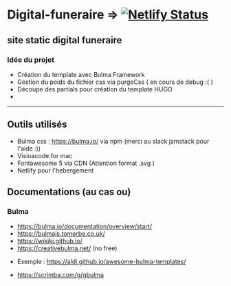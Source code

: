 # Digital-funeraire => [![Netlify Status](https://api.netlify.com/api/v1/badges/a2719a58-0799-4dd8-b527-8acbf10aa1aa/deploy-status)](https://app.netlify.com/sites/dgf-dev-2020/deploys)

## site static digital funeraire

### Idée du projet

- Création du template avec Bulma Framework 
- Gestion du poids du fichier css via purgeCss ( en cours de debug :( )
- Découpe des partials pour création du template HUGO 
- 
**************

## Outils utilisés

- Bulma css : https://bulma.io/ via npm (merci au slack jamstack pour l'aide :))
- Visioacode for mac
- Fontawesome 5 via CDN (Attention format .svg )
- Netlify pour l'hebergement 


## Documentations (au cas ou)

 ### Bulma 
 
 -  https://bulma.io/documentation/overview/start/ 
 -  https://bulmajs.tomerbe.co.uk/
 -  https://wikiki.github.io/
 -  https://creativebulma.net/ (no free)
* Exemple : https://aldi.github.io/awesome-bulma-templates/
 - https://scrimba.com/g/gbulma


